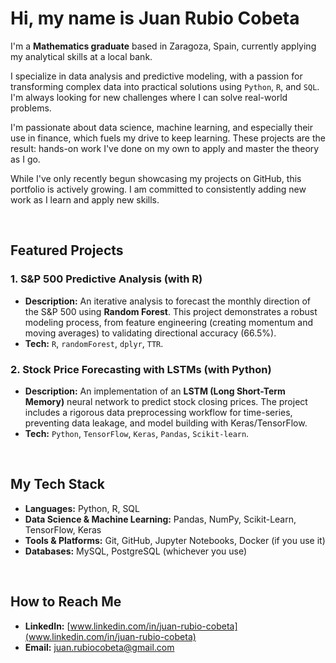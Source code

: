 # Hi, my name is Juan Rubio Cobeta

I'm a **Mathematics graduate** based in Zaragoza, Spain, currently applying my analytical skills at a local bank.

I specialize in data analysis and predictive modeling, with a passion for transforming complex data into practical solutions using `Python`, `R`, and `SQL`. I'm always looking for new challenges where I can solve real-world problems.

I'm passionate about data science, machine learning, and especially their use in finance, which fuels my drive to keep learning. These projects are the result: hands-on work I've done on my own to apply and master the theory as I go.

While I've only recently begun showcasing my projects on GitHub, this portfolio is actively growing. I am committed to consistently adding new work as I learn and apply new skills.

<br>

## Featured Projects

### 1. S&P 500 Predictive Analysis (with R)
* **Description:** An iterative analysis to forecast the monthly direction of the S&P 500 using **Random Forest**. This project demonstrates a robust modeling process, from feature engineering (creating momentum and moving averages) to validating directional accuracy (66.5%).
* **Tech:** `R`, `randomForest`, `dplyr`, `TTR`.

### 2. Stock Price Forecasting with LSTMs (with Python)
* **Description:** An implementation of an **LSTM (Long Short-Term Memory)** neural network to predict stock closing prices. The project includes a rigorous data preprocessing workflow for time-series, preventing data leakage, and model building with Keras/TensorFlow.
* **Tech:** `Python`, `TensorFlow`, `Keras`, `Pandas`, `Scikit-learn`.

<br>

## My Tech Stack

* **Languages:** Python, R, SQL
* **Data Science & Machine Learning:** Pandas, NumPy, Scikit-Learn, TensorFlow, Keras
* **Tools & Platforms:** Git, GitHub, Jupyter Notebooks, Docker (if you use it)
* **Databases:** MySQL, PostgreSQL (whichever you use)

<br>

## How to Reach Me

* **LinkedIn:** [www.linkedin.com/in/juan-rubio-cobeta](www.linkedin.com/in/juan-rubio-cobeta)
* **Email:** [juan.rubiocobeta@gmail.com](juan.rubiocobeta@gmail.com)

